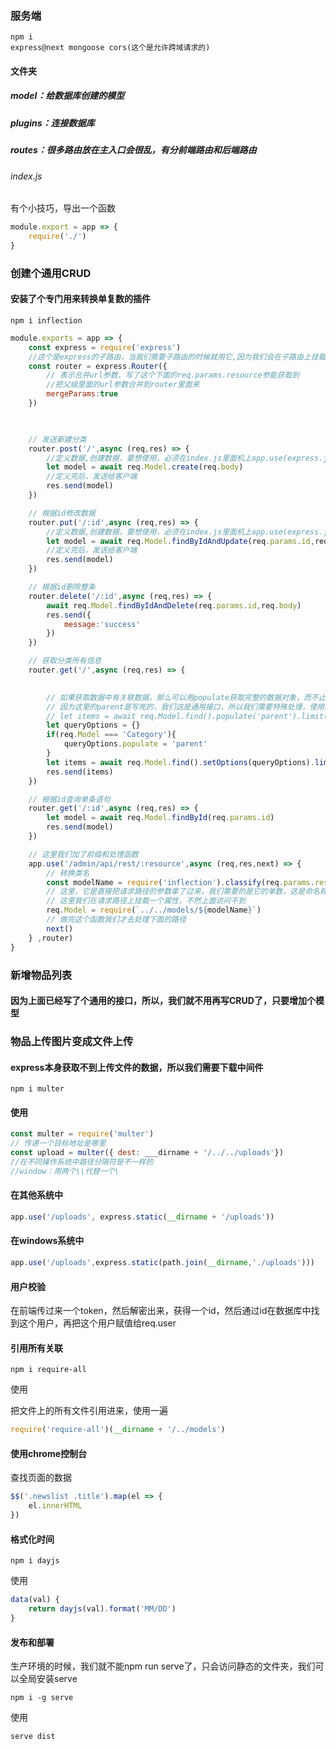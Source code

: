 ### 服务端

```shell
npm i
express@next mongoose cors(这个是允许跨域请求的)
```

#### 文件夹

##### model：给数据库创建的模型

##### plugins：连接数据库

##### routes：很多路由放在主入口会很乱，有分前端路由和后端路由

###### index.js

有个小技巧，导出一个函数

```js
module.export = app => {
	require('./')
}
```

### 创建个通用CRUD

#### 安装了个专门用来转换单复数的插件

```shell
npm i inflection
```

```js
module.exports = app => {
    const express = require('express')
    //这个是express的子路由，当我们需要子路由的时候就用它,因为我们会在子路由上挂载各种各样的东西
    const router = express.Router({
        // 表示合并url参数，写了这个下面的req.params.resource参能获取到
        //把父级里面的url参数合并到router里面来
        mergeParams:true
    })

    

    // 发送新建分类
    router.post('/',async (req,res) => {
        //定义数据,创建数据，要想使用，必须在index.js里面机上app.use(express.json())
        let model = await req.Model.create(req.body)
        //定义完后，发送给客户端
        res.send(model)
    })

    // 根据id修改数据
    router.put('/:id',async (req,res) => {
        //定义数据,创建数据，要想使用，必须在index.js里面机上app.use(express.json())
        let model = await req.Model.findByIdAndUpdate(req.params.id,req.body)
        //定义完后，发送给客户端
        res.send(model)
    })

    // 根据id删除整条
    router.delete('/:id',async (req,res) => {
        await req.Model.findByIdAndDelete(req.params.id,req.body)
        res.send({
            message:'success'
        })
    })

    // 获取分类所有信息
    router.get('/',async (req,res) => {
        

        // 如果获取数据中有关联数据，那么可以用populate获取完整的数据对象，而不止是关联那个
        // 因为这里的parent是写死的，我们这是通用接口，所以我们需要特殊处理，使用setOptions方法
        // let items = await req.Model.find().populate('parent').limit(10)
        let queryOptions = {}
        if(req.Model === 'Category'){
            queryOptions.populate = 'parent'
        }
        let items = await req.Model.find().setOptions(queryOptions).limit(10)
        res.send(items)
    })

    // 根据id查询单条语句
    router.get('/:id',async (req,res) => {
        let model = await req.Model.findById(req.params.id)
        res.send(model)
    })

    // 这里我们加了前缀和处理函数
    app.use('/admin/api/rest/:resource',async (req,res,next) => {
        // 转换类名
        const modelName = require('inflection').classify(req.params.resource)
        // 这里，它是直接把请求路径的参数拿了过来，我们需要的是它的单数，这是命名规范
        // 这里我们在请求路径上挂载一个属性，不然上面访问不到
        req.Model = require(`../../models/${modelName}`)
        // 做完这个函数我们才去处理下面的路径
        next()
    } ,router)
}
```

### 新增物品列表

#### 因为上面已经写了个通用的接口，所以，我们就不用再写CRUD了，只要增加个模型

### 物品上传图片变成文件上传

#### express本身获取不到上传文件的数据，所以我们需要下载中间件

```shell
npm i multer
```

#### 使用

```js
const multer = require('multer')
// 传递一个目标地址是哪里
const upload = multer({ dest: ___dirname + '/../../uploads'})
//在不同操作系统中路径分隔符是不一样的
//window：用两个\\代替一个\

```

#### 在其他系统中

```js
app.use('/uploads', express.static(__dirname + '/uploads'))
```

#### 在windows系统中

```js
app.use('/uploads',express.static(path.join(__dirname,'./uploads')))
```

#### 用户校验

在前端传过来一个token，然后解密出来，获得一个id，然后通过id在数据库中找到这个用户，再把这个用户赋值给req.user

#### 引用所有关联

```shell
npm i require-all
```

使用

把文件上的所有文件引用进来，使用一遍

```js
require('require-all')(__dirname + '/../models')
```

#### 使用chrome控制台

查找页面的数据

```js
$$('.newslist .title').map(el => {
    el.innerHTML
})
```

#### 格式化时间

```shell
npm i dayjs
```

使用

```js
data(val) {
    return dayjs(val).format('MM/DD')
}
```

#### 发布和部署

生产环境的时候，我们就不能npm run serve了，只会访问静态的文件夹，我们可以全局安装serve

```shell
npm i -g serve
```

使用

```shell
serve dist
```

